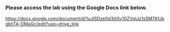 ### Please access the lab using the Google Docs link below.
https://docs.google.com/document/d/1uJlSDze0d3iti5v10ZVqlJz1s5M7KfJbgbhTA-DMaGc/edit?usp=drive_link
